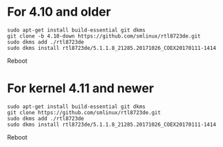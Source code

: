 # For 4.10 and older 
```
sudo apt-get install build-essential git dkms
git clone -b 4.10-down https://github.com/smlinux/rtl8723de.git
sudo dkms add ./rtl8723de
sudo dkms install rtl8723de/5.1.1.8_21285.20171026_COEX20170111-1414
```
Reboot

 
# For kernel 4.11 and newer
```
sudo apt-get install build-essential git dkms
git clone https://github.com/smlinux/rtl8723de.git
sudo dkms add ./rtl8723de
sudo dkms install rtl8723de/5.1.1.8_21285.20171026_COEX20170111-1414
```
Reboot